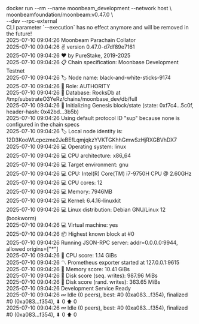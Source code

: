 <div id="termynal" data-termynal>
  <span data-ty="input"><span class="file-path"></span>docker run --rm --name moonbeam_development --network host \
    <br> moonbeamfoundation/moonbeam:v0.47.0 \
    <br> --dev --rpc-external
  </span>
  <br>
  <span data-ty>CLI parameter `--execution` has no effect anymore and will be removed in the future!
    <br> 2025-07-10 09:04:26 Moonbeam Parachain Collator
    <br> 2025-07-10 09:04:26 ✌️  version 0.47.0-d7df89e7161
    <br> 2025-07-10 09:04:26 ❤️  by PureStake, 2019-2025
    <br> 2025-07-10 09:04:26 📋 Chain specification: Moonbase Development Testnet
    <br> 2025-07-10 09:04:26 🏷  Node name: black-and-white-sticks-9174
    <br> 2025-07-10 09:04:26 👤 Role: AUTHORITY
    <br> 2025-07-10 09:04:26 💾 Database: RocksDb at /tmp/substrateO3YeRz/chains/moonbase_dev/db/full
    <br> 2025-07-10 09:04:26 🔨 Initializing Genesis block/state (state: 0xf7c4…5c0f, header-hash: 0x42bd…3b5b)
    <br> 2025-07-10 09:04:26 Using default protocol ID "sup" because none is configured in the chain specs
    <br> 2025-07-10 09:04:26 🏷  Local node identity is: 12D3KooWLcpczme2JeBEfLqmjqkzYVKTGKhhGmwSzHjRXGBVhDX7
    <br> 2025-07-10 09:04:26 💻 Operating system: linux
    <br> 2025-07-10 09:04:26 💻 CPU architecture: x86_64
    <br> 2025-07-10 09:04:26 💻 Target environment: gnu
    <br> 2025-07-10 09:04:26 💻 CPU: Intel(R) Core(TM) i7-9750H CPU @ 2.60GHz
    <br> 2025-07-10 09:04:26 💻 CPU cores: 12
    <br> 2025-07-10 09:04:26 💻 Memory: 7946MB
    <br> 2025-07-10 09:04:26 💻 Kernel: 6.4.16-linuxkit
    <br> 2025-07-10 09:04:26 💻 Linux distribution: Debian GNU/Linux 12 (bookworm)
    <br> 2025-07-10 09:04:26 💻 Virtual machine: yes
    <br> 2025-07-10 09:04:26 📦 Highest known block at #0
    <br> 2025-07-10 09:04:26 Running JSON-RPC server: addr=0.0.0.0:9944, allowed origins=["*"]
    <br> 2025-07-10 09:04:26 🏁 CPU score: 1.14 GiBs
    <br> 2025-07-10 09:04:26 〽️ Prometheus exporter started at 127.0.0.1:9615
    <br> 2025-07-10 09:04:26 🏁 Memory score: 10.41 GiBs
    <br> 2025-07-10 09:04:26 🏁 Disk score (seq. writes): 987.96 MiBs
    <br> 2025-07-10 09:04:26 🏁 Disk score (rand. writes): 363.65 MiBs
    <br> 2025-07-10 09:04:26 Development Service Ready
    <br> 2025-07-10 09:04:26 💤 Idle (0 peers), best: #0 (0xa083…f354), finalized #0 (0xa083…f354), ⬇ 0 ⬆ 0
    <br> 2025-07-10 09:04:26 💤 Idle (0 peers), best: #0 (0xa083…f354), finalized #0 (0xa083…f354), ⬇ 0 ⬆ 0
  </span>
</div>
